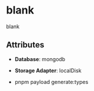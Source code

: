 # blank

blank

## Attributes

- **Database**: mongodb
- **Storage Adapter**: localDisk

- pnpm payload generate:types
